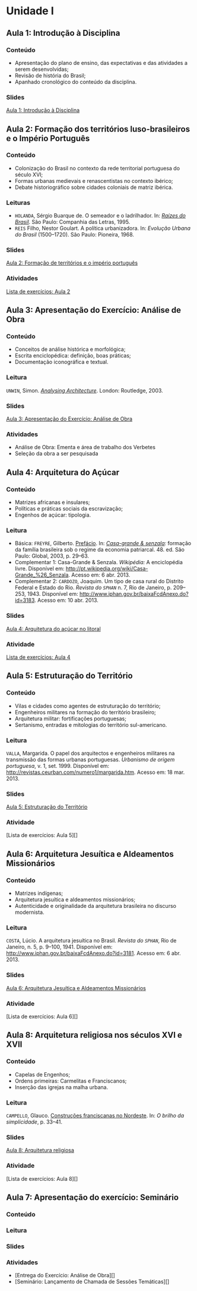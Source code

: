 # Unidade I

## Aula 1: Introdução à Disciplina

### Conteúdo

+ Apresentação do plano de ensino, das expectativas e das atividades a serem desenvolvidas;
+ Revisão de história do Brasil;
+ Apanhado cronológico do conteúdo da disciplina.

### Slides

[Aula 1: Introdução à Disciplina][]

[Aula 1: Introdução à Disciplina]: http://moodle.fau.unb.br/moodle/file.php/115/Handouts/01-Introducao.pdf


## Aula 2: Formação dos territórios luso-brasileiros e o Império Português

### Conteúdo

+ Colonização do Brasil no contexto da rede territorial portuguesa do século XVI;
+ Formas urbanas medievais e renascentistas no contexto ibérico;
+ Debate historiográfico sobre cidades coloniais de matriz ibérica.

### Leituras

+ `HOLANDA`, Sérgio Buarque de. O semeador e o ladrilhador. In: _[Raízes do Brasil][]_. São Paulo: Companhia das Letras, 1995.
+ `REIS` Filho, Nestor Goulart. A política urbanizadora. In: _Evolução Urbana do Brasil_ (1500–1720). São Paulo: Pioneira, 1968.

[Raízes do Brasil]: http://moodle.fau.unb.br/moodle/file.php/115/Material/Raizes_do_Brasil_-_Sergio_Buarque_de_Holanda_-_Brasil_Historia_Sociedade_Heranca_Cultura.pdf

### Slides
       
[Aula 2: Formação de territórios e o império português][]

[Aula 2: Formação de territórios e o império português]: http://moodle.fau.unb.br/moodle/file.php/115/Handouts/02-Imperio.pdf

### Atividades
   
[Lista de exercícios: Aula 2][]

[Lista de exercícios: Aula 2]: http://moodle.fau.unb.br/moodle/mod/quiz/view.php?id=6126


## Aula 3: Apresentação do Exercício: Análise de Obra

### Conteúdo

+ Conceitos de análise histórica e morfológica;
+ Escrita enciclopédica: definição, boas práticas;
+ Documentação iconográfica e textual.

### Leitura

`UNWIN`, Simon. _[Analysing Architecture][]_. London: Routledge, 2003.

[Analysing Architecture]: http://moodle.fau.unb.br/moodle/file.php/115/Material/_Architecture.ebook_.Analysing.Architecture_SIMON.UNWIN_by.TORRE311_.pdf

### Slides

[Aula 3: Apresentação do Exercício: Análise de Obra][]

[Aula 3: Apresentação do Exercício: Análise de Obra]: http://moodle.fau.unb.br/moodle/file.php/115/Handouts/03-Wiki.pdf

### Atividades

 + Análise de Obra: Ementa e área de trabalho dos Verbetes        
 + Seleção da obra a ser pesquisada     
 
 
## Aula 4: Arquitetura do Açúcar
  
### Conteúdo
 
+ Matrizes africanas e insulares;
+ Políticas e práticas sociais da escravização;
+ Engenhos de açúcar: tipologia.

### Leitura

+ Básica: `FREYRE`, Gilberto. [Prefácio][]. In: _[Casa-grande & senzala]:_ formação da família brasileira sob o regime da economia patriarcal. 48. ed. São Paulo: Global, 2003, p. 29–63.
+ Complementar 1: Casa-Grande & Senzala. _Wikipédia:_ A enciclopédia livre. Disponível em: <http://pt.wikipedia.org/wiki/Casa-Grande_%26_Senzala>. Acesso em: 6 abr. 2013.
+ Complementar 2: `CARDOZO`, Joaquim. Um tipo de casa rural do Distrito Federal e Estado do Rio. _Revista do `SPHAN`_ n. 7, Rio de Janeiro, p. 209–253, 1943. Disponível em: <http://www.iphan.gov.br/baixaFcdAnexo.do?id=3183>. Acesso em: 10 abr. 2013.

[Prefácio]: http://moodle.fau.unb.br/moodle/file.php/115/Material/Freyre-Casa_Grande_Senzala-Prefacio.pdf
[Casa-grande & senzala]: http://moodle.fau.unb.br/moodle/file.php/115/Material/Casa-Grande_Senzala.pdf

### Slides

[Aula 4: Arquitetura do açúcar no litoral][]

[Aula 4: Arquitetura do açúcar no litoral]: http://moodle.fau.unb.br/moodle/file.php/115/Handouts/04-Engenho.pdf

### Atividade

[Lista de exercícios: Aula 4][]

[Lista de exercícios: Aula 4]: http://moodle.fau.unb.br/moodle/mod/quiz/view.php?id=6193


## Aula 5: Estruturação do Território

### Conteúdo

+ Vilas e cidades como agentes de estruturação do território;
+ Engenheiros militares na formação do território brasileiro;
+ Arquitetura militar: fortificações portuguesas;
+ Sertanismo, entradas e mitologias do território sul-americano.

### Leitura

`VALLA`, Margarida. O papel dos arquitectos e engenheiros militares na transmissão das formas urbanas portuguesas. _Urbanismo de origem portuguesa_, v. 1, set. 1999. Disponível em: <http://revistas.ceurban.com/numero1/margarida.htm>. Acesso em: 18 mar. 2013.

### Slides

[Aula 5: Estruturação do Território][]

[Aula 5: Estruturação do Território]: http://moodle.fau.unb.br/moodle/file.php/115/Handouts/05-Territorio.pdf

### Atividade

[Lista de exercícios: Aula 5][]


## Aula 6: Arquitetura Jesuítica e Aldeamentos Missionários

### Conteúdo

+ Matrizes indígenas;
+ Arquitetura jesuítica e aldeamentos missionários;
+ Autenticidade e originalidade da arquitetura brasileira no discurso modernista.

### Leitura

`COSTA`, Lúcio. A arquitetura jesuítica no Brasil. _Revista do `SPHAN`_, Rio de Janeiro, n. 5, p. 9–100, 1941. Disponível em: <http://www.iphan.gov.br/baixaFcdAnexo.do?id=3181>. Acesso em: 6 abr. 2013.

### Slides

[Aula 6: Arquitetura Jesuítica e Aldeamentos Missionários][]

[Aula 6: Arquitetura Jesuítica e Aldeamentos Missionários]: http://moodle.fau.unb.br/moodle/file.php/115/Handouts/006-Jesuita.pdf

### Atividade

[Lista de exercícios: Aula 6][]


## Aula 8: Arquitetura religiosa nos séculos XVI e XVII

### Conteúdo

+ Capelas de Engenhos;
+ Ordens primeiras: Carmelitas e Franciscanos;
+ Inserção das igrejas na malha urbana.

### Leitura

`CAMPELLO`, Glauco. [Construções franciscanas no Nordeste][]. In: _O brilho da simplicidade_, p. 33–41.

[Construções franciscanas no Nordeste]: http://moodle.fau.unb.br/moodle/file.php/115/Material/Campello-Simplicidade.pdf

### Slides

[Aula 8: Arquitetura religiosa][]

[Aula 8: Arquitetura religiosa]: http://moodle.fau.unb.br/moodle/file.php/115/Handouts/08-Igrejas_XVII.pdf

### Atividade

[Lista de exercícios: Aula 8][]


## Aula 7: Apresentação do exercício: Seminário

### Conteúdo

### Leitura

### Slides

### Atividades

+ [Entrega do Exercício: Análise de Obra][]
+ [Seminário: Lançamento de Chamada de Sessões Temáticas][]